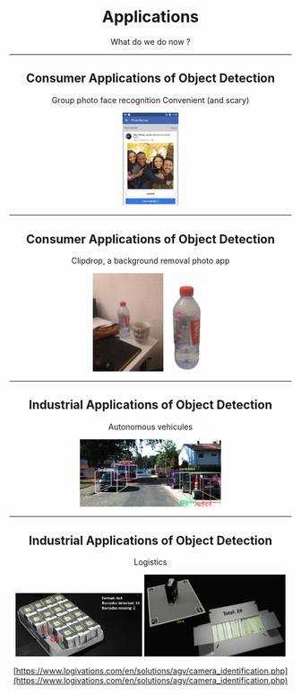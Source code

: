 <div style="text-align: center;margin-top: 25%;">

# Applications

What do we do now ?

<div/>

------

## Consumer Applications of Object Detection

Group photo face recognition
Convenient (and scary)

<img width="20%" src="assets/images/facebook-facial-recognition.jpg">

------

## Consumer Applications of Object Detection
Clipdrop, a background removal photo app

<img width="25%" src="assets/images/clipdrop_original.jpg"> 
<img width="15%" src="assets/images/clipdrop_composite.png">

------

## Industrial Applications of Object Detection

Autonomous vehicules

<img width="50%" src="assets/images/selfdriving.jpg"> 

------

## Industrial Applications of Object Detection

Logistics

<img width="45%" src="assets/images/logistics.png"> 
<img width="50%" src="assets/images/count_measure.jpg"> 

[https://www.logivations.com/en/solutions/agv/camera_identification.php](https://www.logivations.com/en/solutions/agv/camera_identification.php)